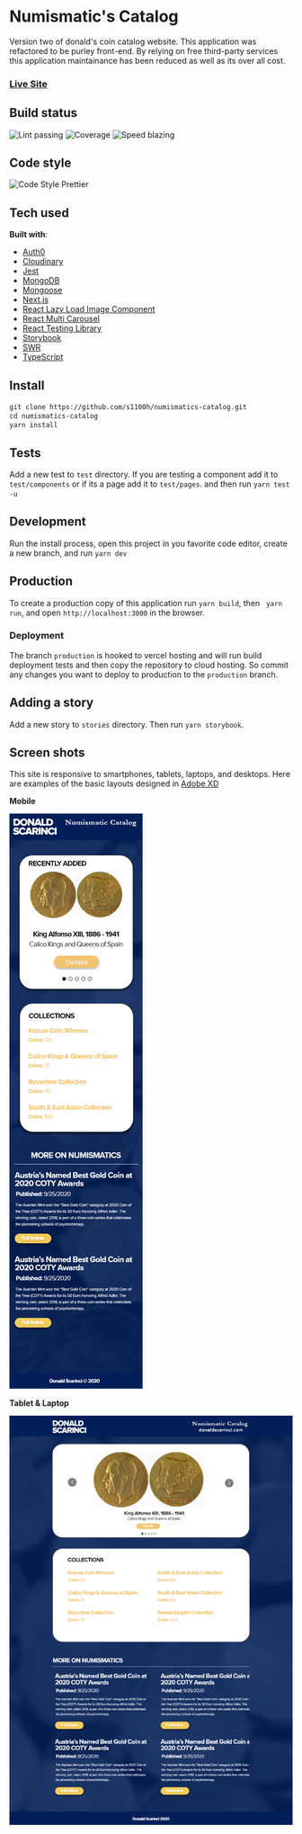 # Numismatic's Catalog

Version two of donald's coin catalog website. This application was refactored to be purley front-end. By relying on free third-party services this application maintainance has been reduced as well as its over all cost.

### [Live Site](https://numismatics-catalog.donaldscarinci.com/)

## Build status

![Lint passing](https://camo.githubusercontent.com/df0f65b2d0e7a0448dd50abbc3b4364dc971533f/68747470733a2f2f696d672e736869656c64732e696f2f6769746875622f776f726b666c6f772f7374617475732f70726574746965722f70726574746965722f4c696e743f6c6162656c3d4c696e74267374796c653d666c61742d737175617265)
![Coverage](https://camo.githubusercontent.com/facfcb6afd684d2c9701c7d6add65f391fdf86fc/68747470733a2f2f696d672e736869656c64732e696f2f636f6465636f762f632f6769746875622f6477796c2f686170692d617574682d6a7774322e7376673f6d61784167653d32353932303030)
![Speed blazing](https://camo.githubusercontent.com/c0d653f4e211ffff68800215f80fb458e25ae6f0/68747470733a2f2f696d672e736869656c64732e696f2f62616467652f73706565642d626c617a696e672532302546302539462539342541352d627269676874677265656e2e7376673f7374796c653d666c61742d737175617265)

## Code style

![Code Style Prettier](https://camo.githubusercontent.com/687a8ae8d15f9409617d2cc5a30292a884f6813a/68747470733a2f2f696d672e736869656c64732e696f2f62616467652f636f64655f7374796c652d70726574746965722d6666363962342e7376673f7374796c653d666c61742d737175617265)

## Tech used

**Built with**: 
  
  * [Auth0](https://auth0.com)
  * [Cloudinary](https://cloudinary.com/)
  * [Jest](https://jestjs.io/)
  * [MongoDB](https://www.mongodb.com/)
  * [Mongoose](https://mongoosejs.com/)
  * [Next.js](https://nextjs.org/)
  * [React Lazy Load Image Component](https://www.npmjs.com/package/react-lazy-load-image-component)
  * [React Multi Carousel](https://w3js.com/react-multi-carousel)
  * [React Testing Library](https://testing-library.com)
  * [Storybook](https://storybook.js.org/)
  * [SWR](https://github.com/vercel/swr)
  * [TypeScript](https://www.typescriptlang.org/)  

## Install

```
git clone https://github.com/s1100h/numismatics-catalog.git
cd numismatics-catalog
yarn install
```

## Tests

Add a new test to ```test``` directory. If you are testing a component add it to ```test/components``` or if its a page add it to ```test/pages```. and then run ```yarn test -u```

## Development

Run the install process, open this project in you favorite code editor, create a new branch, and run ```yarn dev```

## Production

To create a production copy of this application run ```yarn build```, then ``` yarn run```, and open ```http://localhost:3000``` in the browser.

### Deployment

The branch ```production``` is hooked to vercel hosting and will run build deployment tests and then copy the repository to cloud hosting. So commit any changes you want to deploy to production to the ```production``` branch.

## Adding a story

Add a new story to `stories` directory. Then run `yarn storybook`.

## Screen shots

This site is responsive to smartphones, tablets, laptops, and desktops. Here are examples of the basic layouts designed in [Adobe XD](https://www.adobe.com/products/xd.html)

**Mobile**

![home page mobile](./docs/CoinCatalog-Mobile-Homepage.png)

**Tablet & Laptop**

![home page tablet & laptop](./docs/CoinCatalog-IPad-Desktop-Homepage.png)


